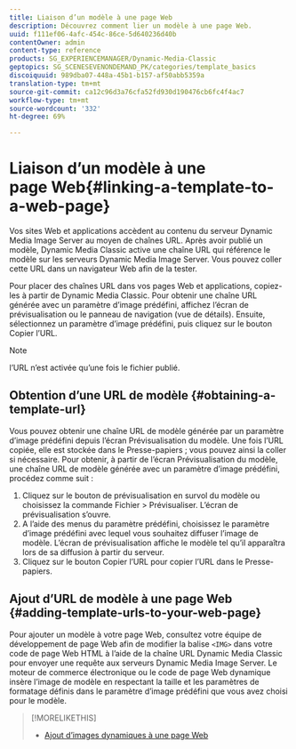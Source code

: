 ```yaml
---
title: Liaison d’un modèle à une page Web
description: Découvrez comment lier un modèle à une page Web.
uuid: f111ef06-4afc-454c-86ce-5d640236d40b
contentOwner: admin
content-type: reference
products: SG_EXPERIENCEMANAGER/Dynamic-Media-Classic
geptopics: SG_SCENESEVENONDEMAND_PK/categories/template_basics
discoiquuid: 989dba07-448a-45b1-b157-af50abb5359a
translation-type: tm+mt
source-git-commit: ca12c96d3a76cfa52fd930d190476cb6fc4f4ac7
workflow-type: tm+mt
source-wordcount: '332'
ht-degree: 69%

---
```



# Liaison d’un modèle à une page Web{#linking-a-template-to-a-web-page}

Vos sites Web et applications accèdent au contenu du serveur Dynamic Media Image Server au moyen de chaînes URL. Après avoir publié un modèle, Dynamic Media Classic active une chaîne URL qui référence le modèle sur les serveurs Dynamic Media Image Server. Vous pouvez coller cette URL dans un navigateur Web afin de la tester.

Pour placer des chaînes URL dans vos pages Web et applications, copiez-les à partir de Dynamic Media Classic. Pour obtenir une chaîne URL générée avec un paramètre d’image prédéfini, affichez l’écran de prévisualisation ou le panneau de navigation (vue de détails). Ensuite, sélectionnez un paramètre d’image prédéfini, puis cliquez sur le bouton Copier l’URL.

>[!NOTE]
>
>l’URL n’est activée qu’une fois le fichier publié.

## Obtention d’une URL de modèle  {#obtaining-a-template-url}

Vous pouvez obtenir une chaîne URL de modèle générée par un paramètre d’image prédéfini depuis l’écran Prévisualisation du modèle. Une fois l’URL copiée, elle est stockée dans le Presse-papiers ; vous pouvez ainsi la coller si nécessaire. Pour obtenir, à partir de l’écran Prévisualisation du modèle, une chaîne URL de modèle générée avec un paramètre d’image prédéfini, procédez comme suit :

1. Cliquez sur le bouton de prévisualisation en survol du modèle ou choisissez la commande Fichier > Prévisualiser. L’écran de prévisualisation s’ouvre. 
1. A l’aide des menus du paramètre prédéfini, choisissez le paramètre d’image prédéfini avec lequel vous souhaitez diffuser l’image de modèle. L’écran de prévisualisation affiche le modèle tel qu’il apparaîtra lors de sa diffusion à partir du serveur.
1. Cliquez sur le bouton Copier l’URL pour copier l’URL dans le Presse-papiers.

## Ajout d’URL de modèle à une page Web  {#adding-template-urls-to-your-web-page}

Pour ajouter un modèle à votre page Web, consultez votre équipe de développement de page Web afin de modifier la balise `<IMG>` dans votre code de page Web HTML à l’aide de la chaîne URL Dynamic Media Classic pour envoyer une requête aux serveurs Dynamic Media Image Server. Le moteur de commerce électronique ou le code de page Web dynamique insère l’image de modèle en respectant la taille et les paramètres de formatage définis dans le paramètre d’image prédéfini que vous avez choisi pour le modèle.

>[!MORELIKETHIS]
>
>* [Ajout d’images dynamiques à une page Web](linking-urls-web-application.md#adding_dynamic_images_to_your_web_page)

